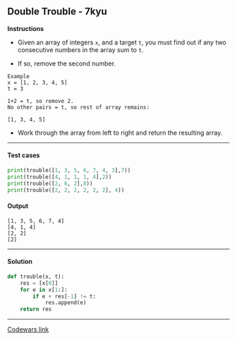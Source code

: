 ## Double Trouble - 7kyu

**Instructions**

- Given an array of integers `x`, and a target `t`, you must find out if any two consecutive numbers in the array sum to `t`.

- If so, remove the second number.

```
Example
x = [1, 2, 3, 4, 5]
t = 3

1+2 = t, so remove 2.
No other pairs = t, so rest of array remains:

[1, 3, 4, 5]
```

- Work through the array from left to right and return the resulting array.

---

#### Test cases

```python
print(trouble([1, 3, 5, 6, 7, 4, 3],7))
print(trouble([4, 1, 1, 1, 4],2))
print(trouble([2, 6, 2],8))
print(trouble([2, 2, 2, 2, 2, 2], 4))
```

#### Output

```
[1, 3, 5, 6, 7, 4]
[4, 1, 4]
[2, 2]
[2]
```

---

#### Solution

```python
def trouble(x, t):
    res = [x[0]]
    for e in x[1:]:
        if e + res[-1] != t:
            res.append(e)
    return res
```

---

[Codewars link](https://www.codewars.com/kata/57f7796697d62fc93d0001b8/)
